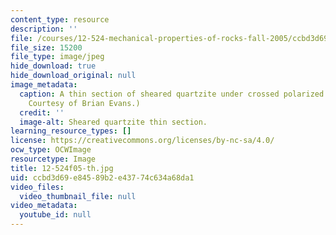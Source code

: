```yaml
---
content_type: resource
description: ''
file: /courses/12-524-mechanical-properties-of-rocks-fall-2005/ccbd3d69e84589b2e43774c634a68da1_12-524f05-th.jpg
file_size: 15200
file_type: image/jpeg
hide_download: true
hide_download_original: null
image_metadata:
  caption: A thin section of sheared quartzite under crossed polarized light. (Image
    Courtesy of Brian Evans.)
  credit: ''
  image-alt: Sheared quartzite thin section.
learning_resource_types: []
license: https://creativecommons.org/licenses/by-nc-sa/4.0/
ocw_type: OCWImage
resourcetype: Image
title: 12-524f05-th.jpg
uid: ccbd3d69-e845-89b2-e437-74c634a68da1
video_files:
  video_thumbnail_file: null
video_metadata:
  youtube_id: null
---
```

